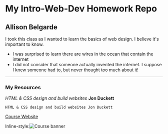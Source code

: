 # My Intro-Web-Dev Homework Repo
## Allison Belgarde

I took this class as I wanted to learn the basics of web design. I believe it's important to know.

- I was surprised to learn there are wires in the ocean that contain the internet
- I did not consider that someone actually invented the internet. I suppose I knew someone had to, but never thought too much about it!

---

### My Resources

*HTML & CSS design and build websites*
**Jon Duckett**

`HTML & CSS design and build websites
Jon Duckett`

[Course Website](https://media-ed-online.github.io/intro-web-dev/)

Inline-style:![Course banner](http://bit.ly/2DIVG46)
